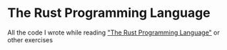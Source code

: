 # The Rust Programming Language

All the code I wrote while reading ["The Rust Programming Language"](https://doc.rust-lang.org/book/title-page.html) or other exercises

